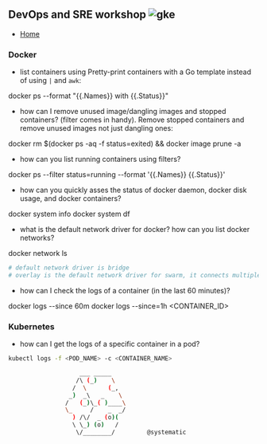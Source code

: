 ## DevOps and SRE workshop ![gke](https://github.com/dejanu/cheetcity/blob/gh-pages/src/gke.svg?raw=true)

* [Home](index.md)

### Docker

* list containers using Pretty-print containers with a Go template instead of using `|` and `awk`:

 docker ps --format "{{.Names}} with {{.Status}}"

* how can I remove unused image/dangling images and stopped containers? (filter comes in handy). Remove stopped containers and remove unused images not just dangling ones:

docker rm $(docker ps -aq -f status=exited) && docker image prune -a

* how can you list running containers using filters?

docker ps --filter status=running --format '{{.Names}} {{.Status}}'

* how can you quickly asses the status of docker daemon, docker disk usage, and docker containers?

docker system info
docker system df

* what is the default network driver for docker? how can you list docker networks?

docker network ls

```bash
# default network driver is bridge
# overlay is the default network driver for swarm, it connects multiple Docker daemons together and enable swarm services to communicate with each other
```

* how can I check the logs of a container (in the last 60 minutes)?

docker logs --since 60m <CONTAINER>
docker logs --since=1h <CONTAINER_ID>

### Kubernetes

* how can I get the logs of a specific container in a pod?
```bash
kubectl logs -f <POD_NAME> -c <CONTAINER_NAME>
```

```bash
                    ___ _____
                   /\ (_)    \
                  /  \      (_,
                 _)  _\   _    \
                /   (_)\_( )____\
                \_     /    _  _/
                  ) /\/  _ (o)(
                  \ \_) (o)   /
                   \/________/         @systematic
```